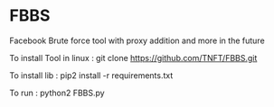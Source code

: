 # FBBS
Facebook Brute force tool with proxy addition and more in the future

To install Tool in linux : git clone https://github.com/TNFT/FBBS.git


To install lib : pip2 install -r requirements.txt

To run : python2 FBBS.py
